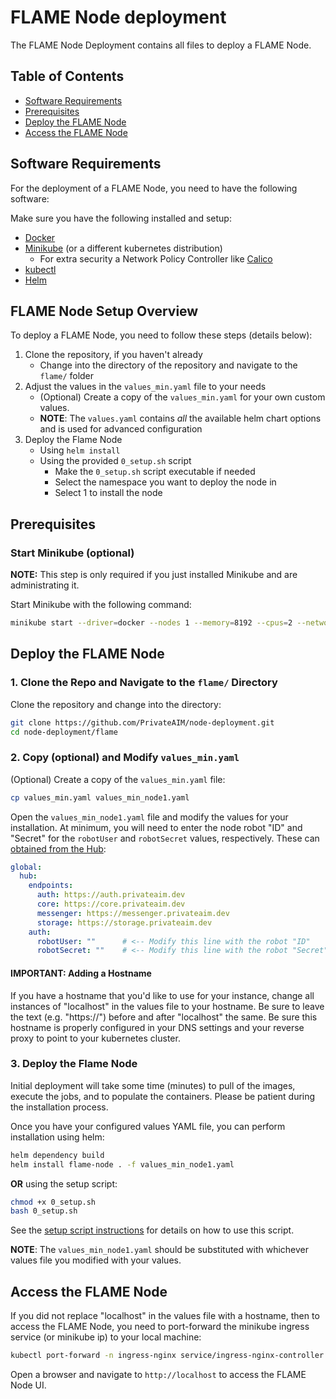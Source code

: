 # FLAME Node deployment
The FLAME Node Deployment contains all files to deploy a FLAME Node.

## Table of Contents
- [Software Requirements](#software-requirements)
- [Prerequisites](#prerequisites)
- [Deploy the FLAME Node](#deploy-the-flame-node)
- [Access the FLAME Node](#access-the-flame-node)

## Software Requirements

For the deployment of a FLAME Node, you need to have the following software:

Make sure you have the following installed and setup:
- [Docker](https://docs.docker.com/get-docker/)
- [Minikube](https://minikube.sigs.k8s.io/docs/start/) (or a different kubernetes distribution)  
    - For extra security a Network Policy Controller like [Calico](https://docs.projectcalico.org/getting-started/kubernetes/quickstart)
- [kubectl](https://kubernetes.io/docs/tasks/tools/install-kubectl/)
- [Helm](https://helm.sh/docs/intro/install/)


## FLAME Node Setup Overview

To deploy a FLAME Node, you need to follow these steps (details below):
1. Clone the repository, if you haven't already
   - Change into the directory of the repository and navigate to the `flame/` folder
2. Adjust the values in the `values_min.yaml` file to your needs
   - (Optional) Create a copy of the `values_min.yaml` for your own custom values.
   - **NOTE**: The `values.yaml` contains _all_ the available helm chart options and is used for advanced configuration
3. Deploy the Flame Node
   - Using `helm install`
   - Using the provided `0_setup.sh` script  
        - Make the `0_setup.sh` script executable if needed 
        - Select the namespace you want to deploy the node in
        - Select 1 to install the node

## Prerequisites

### Start Minikube (optional)
**NOTE:** This step is only required if you just installed Minikube and are administrating it. 

Start Minikube with the following command:
```bash
minikube start --driver=docker --nodes 1 --memory=8192 --cpus=2 --network-plugin=cni --cni=calico --addons=dashboard --addons=ingress --profile=node1
```

## Deploy the FLAME Node

### 1. Clone the Repo and Navigate to the `flame/` Directory
Clone the repository and change into the directory:
```bash
git clone https://github.com/PrivateAIM/node-deployment.git
cd node-deployment/flame
```

### 2. Copy (optional) and Modify `values_min.yaml`
(Optional) Create a copy of the `values_min.yaml` file:
```bash
cp values_min.yaml values_min_node1.yaml
```

Open the `values_min_node1.yaml` file and modify the values for your installation. At minimum, you will need to 
enter the node robot "ID" and "Secret" for the `robotUser` and `robotSecret` values, respectively. 
These can [obtained from the Hub](https://github.com/PrivateAIM/node-deployment/wiki/Obtaining-Robot-Credentials):

```yaml
global:
  hub:
    endpoints:
      auth: https://auth.privateaim.dev
      core: https://core.privateaim.dev
      messenger: https://messenger.privateaim.dev
      storage: https://storage.privateaim.dev
    auth:
      robotUser: ""      # <-- Modify this line with the robot "ID"
      robotSecret: ""    # <-- Modify this line with the robot "Secret"
```

#### **IMPORTANT**: Adding a Hostname
If you have a hostname that you'd like to use for your instance, change all instances of "localhost" in the values 
file to your hostname. Be sure to leave the text (e.g. "https://") before and after "localhost" the same. Be sure this 
hostname is properly configured in your DNS settings and your reverse proxy to point to your kubernetes cluster.

### 3. Deploy the Flame Node
Initial deployment will take some time (minutes) to pull of the images, execute the jobs, and to populate the containers. Please be patient during the installation process.

Once you have your configured values YAML file, you can perform installation using helm:

```bash
helm dependency build
helm install flame-node . -f values_min_node1.yaml
```

**OR** using the setup script:

```bash
chmod +x 0_setup.sh
bash 0_setup.sh
```
See the [setup script instructions](https://github.com/PrivateAIM/node-deployment/wiki/Setup-Script-Instructions) 
for details on how to use this script.

**NOTE**: The `values_min_node1.yaml` should be substituted with whichever values file you modified with your values.

## Access the FLAME Node
If you did not replace "localhost" in the values file with a hostname, then to access the FLAME Node, 
you need to port-forward the minikube ingress service (or minikube ip) to your local machine:
```bash
kubectl port-forward -n ingress-nginx service/ingress-nginx-controller 80:80
```
Open a browser and navigate to `http://localhost` to access the FLAME Node UI.


